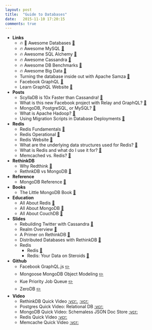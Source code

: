 ```yaml
---
layout: post
title:  "Guide to Databases"
date:   2015-11-10 17:20:15
comments: true
---
```


- **Links**
    - :fire: :raised_hands: Awesome Databases [:link:](https://github.com/numetriclabz/awesome-db)
    - :fire: Awesome MySQL [:link:](https://github.com/shlomi-noach/awesome-mysql/blob/gh-pages/index.md)
    - :fire: Awesome SQL Alchemy [:link:](https://github.com/dahlia/awesome-sqlalchemy)
    - :fire: Awesome Cassandra [:link:](https://github.com/yikebocai/awesome-cassandra)
    - :fire: Awesome DB Benchmarks [:link:](https://github.com/benstopford/awesome-db-benchmarks)
    - :fire: Awesome Big Data [:link:](https://github.com/onurakpolat/awesome-bigdatas)
    - Turning the database inside out with Apache Samza [:link:](http://www.confluent.io/blog/turning-the-database-inside-out-with-apache-samza/)
    - Facebook GraphQL [:link:](https://github.com/facebook/graphql)
    - Learn GraphQL Website [:link:](https://learngraphql.com/basics/introduction)
- **Posts**
    - ScyllaDB is 10x Faster than Cassandra! [:link:](http://www.scylladb.com/)
    - What is this new Facebook project with Relay and GraphQL? [:link:](http://facebook.github.io/react/blog/2015/02/20/introducing-relay-and-graphql.html)
    - MongoDB, PostgreSQL, or MySQL? [:link:](https://www.quora.com/Which-database-should-I-use-for-a-killer-web-application-MongoDB-PostgreSQL-or-MySQL)
    - What is Apache Hadoop? [:link:](https://hadoop.apache.org/)
    - Using Migration Scripts in Database Deployments [:link:](https://www.simple-talk.com/sql/database-administration/using-migration-scripts-in-database-deployments/)
- **Redis**
    - Redis Fundamentals [:floppy_disk:](http://slides.com/racku/redis-fundamentals#/)
    - Redis Operational [:floppy_disk:](http://slides.com/racku/redis-operational)
    - Redis Website [:link:](http://redis.io/)
    - What are the underlying data structures used for Redis? [:link:](http://stackoverflow.com/questions/9625246/what-are-the-underlying-data-structures-used-for-redis/9626334#9626334)
    - What is Redis and what do I use it for? [:link:](http://stackoverflow.com/questions/7888880/what-is-redis-and-what-do-i-use-it-for?rq=1)
    - Memcached vs. Redis? [:link:](http://stackoverflow.com/questions/10558465/memcached-vs-redis?rq=1)
- **RethinkDB**
    - Why Redthink [:floppy_disk:](http://slides.com/katafrakt/rethinkdb#/)
    - RethnkDB vs MongoDB [:link:](https://www.rethinkdb.com/docs/rethinkdb-vs-mongodb/)
- **Reference**
    - MongoDB Reference [:link:](https://dzone.com/refcardz/mongodb)
- **Books**
    - The Little MongoDB Book [:link:](http://openmymind.net/mongodb.pdf)
- **Education**
    - All About Redis [:link:](http://www.javacodegeeks.com/2015/09/redis-a-nosql-key-value-store.html)
    - All About MongoDB [:link:](http://www.javacodegeeks.com/2015/09/mongodb-a-scalable-nosql-db.html)
    - All About CouchDB [:link:](http://www.webcodegeeks.com/web-development/couchdb-database-for-the-web/)
- **Slides**
    - Rebuilding Twitter with Cassandra [:floppy_disk:](https://speakerdeck.com/matthewrudy/rebuilding-twitter-with-cassandra-and-ruby)
    - Realm Overview [:floppy_disk:](https://speakerdeck.com/jpsim/realm-overview)
    - A Primer on RethinkDB [:floppy_disk:](https://speakerdeck.com/marceloalves/rethinkdb-primer)
    - Distributed Databases with RethinkDB [:floppy_disk:](https://speakerdeck.com/segphault/rethinkdb-training-course)
    - Redis
        - Redis [:floppy_disk:](https://speakerdeck.com/swanson/redis-swiss-army-knife)
        - Redis: Your Data on Steroids [:floppy_disk:](https://speakerdeck.com/ndemoor/redis-your-data-on-steroids)
- **Github**
    - Facebook GraphQL.js [:pencil2:](https://github.com/graphql/graphql-js)
    - Mongoose MongoDB Object Modeling [:pencil2:](https://github.com/Automattic/mongoose)
    - Kue Priority Job Queue [:pencil2:](https://github.com/Automattic/kue)
    - ZeroDB [:pencil2:](https://github.com/zero-db/zerodb)
- **Video**
    - RethinkDB Quick Video [:vcr:](https://www.youtube.com/watch?v=qKPKsBNw604), [:vcr:](https://www.youtube.com/watch?v=rpMJV6Xn1p4)
    - Postgres Quick Video: Relational DB [:vcr:](https://www.youtube.com/watch?v=GI3eO14Fy90)
    - MongoDB Quick Video: Schemaless JSON Doc Store [:vcr:](https://www.youtube.com/watch?v=rnIx_QPngUM)
    - Redis Quick Video [:vcr:](https://www.youtube.com/watch?v=7W1n_SwTw14)
    - Memcache Quick Video [:vcr:](https://www.youtube.com/watch?v=-h9q2FmX4eo)
